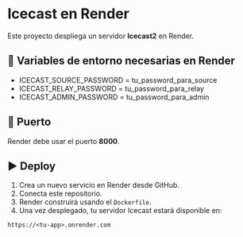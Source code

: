 # Icecast en Render

Este proyecto despliega un servidor **Icecast2** en Render.

## 🚀 Variables de entorno necesarias en Render
- ICECAST_SOURCE_PASSWORD = tu_password_para_source
- ICECAST_RELAY_PASSWORD = tu_password_para_relay
- ICECAST_ADMIN_PASSWORD = tu_password_para_admin

## 📡 Puerto
Render debe usar el puerto **8000**.

## ▶️ Deploy
1. Crea un nuevo servicio en Render desde GitHub.
2. Conecta este repositorio.
3. Render construirá usando el `Dockerfile`.
4. Una vez desplegado, tu servidor Icecast estará disponible en:

```
https://<tu-app>.onrender.com
```
